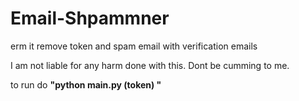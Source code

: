 # Email-Shpammner
erm it remove token and spam email with verification emails



I am not liable for any harm done with this. Dont be cumming to me.





to run do **"python main.py (token) "**
